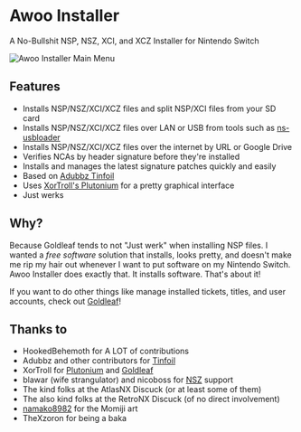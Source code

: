 # Awoo Installer
A No-Bullshit NSP, NSZ, XCI, and XCZ Installer for Nintendo Switch

![Awoo Installer Main Menu](https://i.imgur.com/EsCfQvH.jpg)

## Features
- Installs NSP/NSZ/XCI/XCZ files and split NSP/XCI files from your SD card
- Installs NSP/NSZ/XCI/XCZ files over LAN or USB from tools such as [ns-usbloader](https://github.com/developersu/ns-usbloader)
- Installs NSP/NSZ/XCI/XCZ files over the internet by URL or Google Drive
- Verifies NCAs by header signature before they're installed
- Installs and manages the latest signature patches quickly and easily
- Based on [Adubbz Tinfoil](https://github.com/Adubbz/Tinfoil)
- Uses [XorTroll's Plutonium](https://github.com/XorTroll/Plutonium) for a pretty graphical interface
- Just werks

## Why?
Because Goldleaf tends to not "Just werk" when installing NSP files. I wanted a *free software* solution that installs, looks pretty, and doesn't make me rip my hair out whenever I want to put software on my Nintendo Switch. Awoo Installer does exactly that. It installs software. That's about it!

If you want to do other things like manage installed tickets, titles, and user accounts, check out [Goldleaf](https://github.com/XorTroll/Goldleaf)!

## Thanks to
- HookedBehemoth for A LOT of contributions
- Adubbz and other contributors for [Tinfoil](https://github.com/Adubbz/Tinfoil)
- XorTroll for [Plutonium](https://github.com/XorTroll/Plutonium) and [Goldleaf](https://github.com/XorTroll/Goldleaf)
- blawar (wife strangulator) and nicoboss for [NSZ](https://github.com/nicoboss/nsz) support
- The kind folks at the AtlasNX Discuck (or at least some of them)
- The also kind folks at the RetroNX Discuck (of no direct involvement)
- [namako8982](https://www.pixiv.net/member.php?id=14235616) for the Momiji art
- TheXzoron for being a baka
